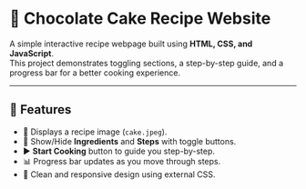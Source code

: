 # 🍫 Chocolate Cake Recipe Website

A simple interactive recipe webpage built using **HTML, CSS, and JavaScript**.  
This project demonstrates toggling sections, a step-by-step guide, and a progress bar for a better cooking experience.

---

## 🚀 Features
- 📸 Displays a recipe image (`cake.jpeg`).
- 📝 Show/Hide **Ingredients** and **Steps** with toggle buttons.
- ▶️ **Start Cooking** button to guide you step-by-step.
- 📊 Progress bar updates as you move through steps.
- 🎨 Clean and responsive design using external CSS.


